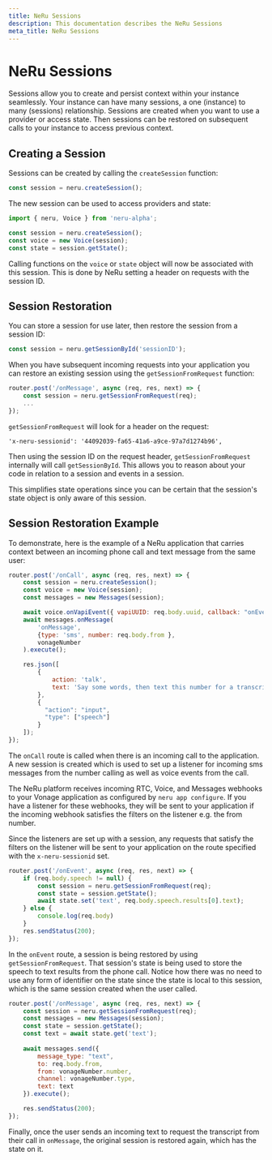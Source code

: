 ```yaml
---
title: NeRu Sessions
description: This documentation describes the NeRu Sessions
meta_title: NeRu Sessions
---
```


# NeRu Sessions

Sessions allow you to create and persist context within your instance seamlessly. Your instance can have many sessions, a one (instance) to many (sessions) relationship. Sessions are created when you want to use a provider or access state. Then sessions can be restored on subsequent calls to your instance to access previous context. 


## Creating a Session

Sessions can be created by calling the `createSession` function:

```javascript
const session = neru.createSession();
```

The new session can be used to access providers and state:

```javascript
import { neru, Voice } from 'neru-alpha';

const session = neru.createSession();
const voice = new Voice(session);
const state = session.getState();
```

Calling functions on the `voice` or `state` object will now be associated with this session. This is done by NeRu setting a header on requests with the session ID.

## Session Restoration

You can store a session for use later, then restore the session from a session ID:

```javascript
const session = neru.getSessionById('sessionID');
```

When you have subsequent incoming requests into your application you can restore an existing session using the `getSessionFromRequest` function:

```javascript
router.post('/onMessage', async (req, res, next) => {
    const session = neru.getSessionFromRequest(req);
    ...
});
```

`getSessionFromRequest` will look for a header on the request:

```
'x-neru-sessionid': '44092039-fa65-41a6-a9ce-97a7d1274b96',
```

Then using the session ID on the request header, `getSessionFromRequest` internally will call `getSessionById`. This allows you to reason about your code in relation to a session and events in a session. 

This simplifies state operations since you can be certain that the session's state object is only aware of this session. 

## Session Restoration Example

To demonstrate, here is the example of a NeRu application that carries context between an incoming phone call and text message from the same user:

```javascript
router.post('/onCall', async (req, res, next) => {
    const session = neru.createSession();
    const voice = new Voice(session);
    const messages = new Messages(session);

    await voice.onVapiEvent({ vapiUUID: req.body.uuid, callback: "onEvent" }).execute();
    await messages.onMessage(
        'onMessage',
        {type: 'sms', number: req.body.from },
        vonageNumber
    ).execute();

    res.json([
        {
            action: 'talk',
            text: 'Say some words, then text this number for a transcript',
        },
        {
          "action": "input",
          "type": ["speech"]
        }
    ]);
});
```

The `onCall` route is called when there is an incoming call to the application. A new session is created which is used to set up a listener for incoming sms messages from the number calling as well as voice events from the call.

The NeRu platform receives incoming RTC, Voice, and Messages webhooks to your Vonage application as configured by `neru app configure`. If you have a listener for these webhooks, they will be sent to your application if the incoming webhook satisfies the filters on the listener e.g. the from number. 

Since the listeners are set up with a session, any requests that satisfy the filters on the listener will be sent to your application on the route specified with the `x-neru-sessionid` set. 


```javascript
router.post('/onEvent', async (req, res, next) => {
    if (req.body.speech != null) {
        const session = neru.getSessionFromRequest(req);
        const state = session.getState();
        await state.set('text', req.body.speech.results[0].text);
    } else {
        console.log(req.body)
    }
    res.sendStatus(200);
});
```

In the `onEvent` route, a session is being restored by using `getSessionFromRequest`. That session's state is being used to store the speech to text results from the phone call. Notice how there was no need to use any form of identifier on the state since the state is local to this session, which is the same session created when the user called.

```javascript
router.post('/onMessage', async (req, res, next) => {
    const session = neru.getSessionFromRequest(req);
    const messages = new Messages(session);
    const state = session.getState();
    const text = await state.get('text');
   
    await messages.send({
        message_type: "text",
        to: req.body.from,
        from: vonageNumber.number,
        channel: vonageNumber.type,
        text: text
    }).execute();

    res.sendStatus(200);
});
```

Finally, once the user sends an incoming text to request the transcript from their call in `onMessage`, the original session is restored again, which has the state on it.